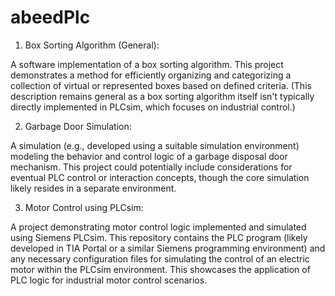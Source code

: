 # abeedPlc
1. Box Sorting Algorithm (General):

A software implementation of a box sorting algorithm. This project demonstrates a method for efficiently organizing and categorizing a collection of virtual or represented boxes based on defined criteria. (This description remains general as a box sorting algorithm itself isn't typically directly implemented in PLCsim, which focuses on industrial control.)

2. Garbage Door Simulation:

A simulation (e.g., developed using a suitable simulation environment) modeling the behavior and control logic of a garbage disposal door mechanism. This project could potentially include considerations for eventual PLC control or interaction concepts, though the core simulation likely resides in a separate environment.

3. Motor Control using PLCsim:

A project demonstrating motor control logic implemented and simulated using Siemens PLCsim. This repository contains the PLC program (likely developed in TIA Portal or a similar Siemens programming environment) and any necessary configuration files for simulating the control of an electric motor within the PLCsim environment. This showcases the application of PLC logic for industrial motor control scenarios.
